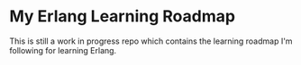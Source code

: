 # My Erlang Learning Roadmap
This is still a work in progress repo which contains the learning roadmap I'm following for learning Erlang.